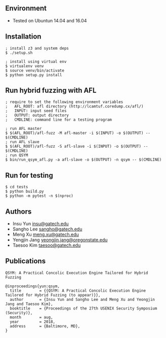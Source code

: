 ## Environment
- Tested on Ubuntun 14.04 and 16.04

## Installation

~~~~{.sh}
; install z3 and system deps
$ ./setup.sh

; install using virtual env
$ virtualenv venv
$ source venv/bin/activate
$ python setup.py install
~~~~

## Run hybrid fuzzing with AFL

~~~~{.sh}
; require to set the following environment variables
;   AFL_ROOT: afl directory (http://lcamtuf.coredump.cx/afl/)
;   INPUT: input seed files
;   OUTPUT: output directory
;   CMDLINE: command line for a testing program

; run AFL master
$ $(AFL_ROOT)/afl-fuzz -M afl-master -i $(INPUT) -o $(OUTPUT) -- $(CMDLINE)
; run AFL slave
$ $(AFL_ROOT)/afl-fuzz -S afl-slave -i $(INPUT) -o $(OUTPUT) -- $(CMDLINE)
; run QSYM
$ bin/run_qsym_afl.py -a afl-slave -o $(OUTPUT) -n qsym -- $(CMDLINE)
~~~~

## Run for testing

~~~~{.sh}
$ cd tests
$ python build.py
$ python -m pytest -n $(nproc)
~~~~

## Authors
- Insu Yun <insu@gatech.edu>
- Sangho Lee <sangho@gatech.edu>
- Meng Xu <meng.xu@gatech.edu>
- Yengjin Jang <yeongjin.jang@oregonstate.edu>
- Taesoo Kim <taesoo@gatech.edu>

## Publications
```
QSYM: A Practical Concolic Execution Engine Tailored for Hybrid Fuzzing

@inproceedings{yun:qsym,
  title        = {{QSYM: A Practical Concolic Execution Engine Tailored for Hybrid Fuzzing (to appear)}},
  author       = {Insu Yun and Sangho Lee and Meng Xu and Yeongjin Jang and Taesoo Kim},
  booktitle    = {Proceedings of the 27th USENIX Security Symposium (Security)},
  month        = aug,
  year         = 2018,
  address      = {Baltimore, MD},
}
```
